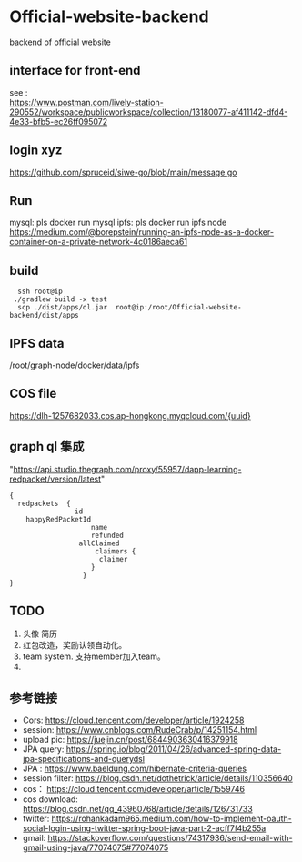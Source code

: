 # Official-website-backend
backend  of official website

## interface for front-end
see :  
https://www.postman.com/lively-station-290552/workspace/publicworkspace/collection/13180077-af411142-dfd4-4e33-bfb5-ec26ff095072 

## login xyz
https://github.com/spruceid/siwe-go/blob/main/message.go


## Run
 mysql: pls docker run mysql 
 ipfs:  pls docker run ipfs node 
 https://medium.com/@borepstein/running-an-ipfs-node-as-a-docker-container-on-a-private-network-4c0186aeca61

## build
```
  ssh root@ip
 ./gradlew build -x test
  scp ./dist/apps/dl.jar  root@ip:/root/Official-website-backend/dist/apps

```

## IPFS data
/root/graph-node/docker/data/ipfs

## COS file 
https://dlh-1257682033.cos.ap-hongkong.myqcloud.com/{uuid}

## graph ql 集成
"https://api.studio.thegraph.com/proxy/55957/dapp-learning-redpacket/version/latest"

```agsl
{
  redpackets  {
                id   
    happyRedPacketId
    				name
                    refunded
                 allClaimed  
                     claimers {
                      claimer
                    } 
                  }
}
```

## TODO
1. 头像 简历
2. 红包改造，奖励认领自动化。
3. team system. 支持member加入team。 
4.

## 参考链接
- Cors: https://cloud.tencent.com/developer/article/1924258
- session: https://www.cnblogs.com/RudeCrab/p/14251154.html
- upload pic: https://juejin.cn/post/6844903630416379918  
- JPA query: https://spring.io/blog/2011/04/26/advanced-spring-data-jpa-specifications-and-querydsl
-  JPA :  https://www.baeldung.com/hibernate-criteria-queries
- session filter:  https://blog.csdn.net/dothetrick/article/details/110356640
- cos： https://cloud.tencent.com/developer/article/1559746
- cos download: https://blog.csdn.net/qq_43960768/article/details/126731733 
- twitter: https://rohankadam965.medium.com/how-to-implement-oauth-social-login-using-twitter-spring-boot-java-part-2-acff7f4b255a
- gmail: https://stackoverflow.com/questions/74317936/send-email-with-gmail-using-java/77074075#77074075